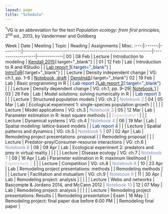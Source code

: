 ```yaml
---
layout: page
title: "Schedule"
---
```


<style>
.content {
  padding-top:    4rem;
  padding-bottom: 4rem;
}

@media (min-width: 48em) {
  .content {
    max-width: 50rem;
    margin-left: 16rem;
    margin-right: 2rem;
  }
}

@media (min-width: 64em) {
  .content {
    margin-left: 18rem;
    margin-right: 4rem;
  }
}
</style>

<sup>&#8224;</sup>VG is an abbreviation for the text *Population ecology: from first principles*, 2<sup>nd</sup> ed., 2013, by Vandermeer and Goldberg

Week |  Date  | Meeting |     Topic                                                      | Reading           | Assignments | Misc.
:---:|:------:|---------|----------------------------------------------------------------|-------------------|-------------|
00   | 08 Feb | Lecture | Introduction to modeling                                       | [Kendall 2015](http://onlinelibrary.wiley.com/doi/10.1890/14-2080.1/abstract){:target="_blank"}  | |
01   | 12 Feb |   Lab   | Introduction to R and RStudio                                  |                   | <span style="color:#002878">[Lab report 1](../Assignments/LabReports/LabReport_1.nb.html){:target="_blank"}</span> | [IntroToR](../Presentations/Lab1_IntroToR.html){:target="_blank"}
     |        | Lecture | Density independent change                                     | VG: ch.1, pp. 1–8 | <span style="color:#788bbb">[Notebook, draft](../Assignments/LectureNotebooks/Ch1_draft_Notebook)</span> | [DensInd&Delta;](../Presentations/Lec2_3_DensIndGrowth.html){:target="_blank"}
02   | 19 Feb |   Lab   | Basic programming in R                                         |                   | <span style="color:#002878">Lab report 2</span><span style="color:#002878">[Lab report 2](../Assignments/LabReports/LabReport_2.nb.html){:target="_blank"}</span> | 
     |        | Lecture | Density dependent change                                       | VG: ch.1, pp. 9–29| <span style="color:#788bbb">[Notebook 1](../Assignments/LectureNotebooks/Ch1_Notebook)</span> |
03   | 26 Feb |   Lab   | Model solutions: solving numerically in R                      |                   | <span style="color:#002878">Lab report 3</span> |
     |        | Lecture | Structured population models                                   | VG: ch.2          | <span style="color:#788bbb">Notebook 2</span> |
04   | 05 Mar |   Lab   | Ecological experiment 1: single-species population growth      |                   | |
     |        | Lecture | Model applications                                             | VG: ch.3          | <span style="color:#788bbb">Notebook 3</span> |
05   | 12 Mar |   Lab   | Parameter estimation in R: least square methods                |                   | <span style="color:#b4b9c2">Experiment 1</span> |
     |        | Lecture | Dynamical systems                                              | VG: ch.4          | <span style="color:#788bbb">Notebook 4</span> |
06   | 19 Mar |   Lab   | Spatial modeling: lattice-based models                         |                   | <span style="color:#002878">Lab report 4</span> |
     |        | Lecture | Spatial patterns and dynamics                                  | VG: ch.5          | <span style="color:#788bbb">Notebook 5</span> |
07   | 02 Apr |   Lab   | Remodeling project presentations: proposal                     |                   | Remodeling proposal |
     |        | Lecture | Predator-prey/Consumer-resourse interactions                   | VG: ch.6          | <span style="color:#788bbb">Notebook 6</span> |
08   | 09 Apr |   Lab   | Ecological experiment 2: predators and prey in virtual reality |                   | |
     |        | Lecture | Disease ecology		           	                             | VG: ch.7          | <span style="color:#788bbb">Notebook 7</span> |
09   | 16 Apr |   Lab   | Parameter estimation in R: maximum likelihood                  |                   | <span style="color:#b4b9c2">Experiment 2</span> |
     |        | Lecture | Competition  				                                     | VG: ch.8          | <span style="color:#788bbb">Notebook 8</span> |
10   | 23 Apr |   Lab   | Remodeling project presentations: methods                      |                   | Remodeling methods |
     |        | Lecture | Facilitation and mutualism                                     | VG: ch.9          | <span style="color:#788bbb">Notebook 9</span> |
11   | 30 Apr |   Lab   | Remodeling project: analysis                                     |                   | |
     |        | Lecture | Webs and networks                        		                 | Bascompte & Jordano 2014, and McCann 2012              | <span style="color:#788bbb">Notebook 10</span> |
12   | 07 May |   Lab   | Remodeling project: analysis                                   |                   | |
     |        | Lecture | Remodeling project presentations: Results                      |                   | Remodeling presentation |
Exam | 16 May |         | Remodeling project: final paper due before 6:00 PM             |                   | Remodeling final paper |
